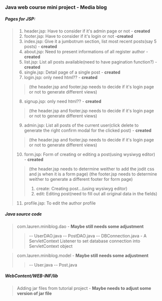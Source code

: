 ### Java web course mini project - Media blog
##### Pages for JSP:
  >1) header.jsp: Have to consider if it's admin page or not - <b>created</b>
  >2) footer.jsp: Have to consider if it's login or not -<b>created</b>
  >3) index.jsp: Give it a jumbotrum section, list most recent posts(say 5 posts) - <b>created</b>
  >4) about.jsp: Need to present informations of all register author - <b>created</b>
  >5) list.jsp: List all posts available(need to have pagination function?) - <b>created</b>
  >6) single.jsp: Detail page of a single post - <b>created</b>
  >7) login.jsp: only need html?? - <b>created</b>
  >>  (the header.jsp and footer.jsp needs to decide if it's login page or not to generate different views)
  >8) signup.jsp: only need html?? - <b>created</b>
  >>  (the header.jsp and footer.jsp needs to decide if it's login page or not to generate different views)
  >9) admin.jsp: List all posts of the current user(click delete to generate the right confirm modal for the clicked post) - <b>created</b>
  >>  (the header.jsp and footer.jsp needs to decide if it's login page or not to generate different views)
  >10) form.jsp: Form of creating or editing a post(using wysiwyg editor) - <b>created</b>
  >>  (the header.jsp needs to determine weither to add the jodit css and js when it is a form page)
  >>  (the footer.jsp needs to determine weither to generate a different footer for form page)
  >>1) create: Creating post...(using wysiwyg editor)
  >>2) edit: Editing post(need to fill out all original data in the fields)
  >11) profile.jsp: To edit the author profile

##### Java source code 
  > com.lauren.miniblog.dao - <b>Maybe still needs some adjustment</b>
  >> -- UserDAO.java
  >> -- PostDAO.java
  >> -- DBConnection.java - A ServletContext Listener to set database connection into ServletContext object<br>
  
  > com.lauren.miniblog.model - <b>Maybe still needs some adjustment</b><br>
  >> -- User.java
  >> -- Post.java


##### WebContent/WEB-INF/lib
  > Adding jar files from tutorial project - <b>Maybe needs to adjust some version of jar file</b>
